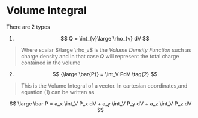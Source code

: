 
# Volume Integral

There are 2 types

1.  $$
    Q = \int_{v}\large \rho_{v} dV
    $$

> Where scalar $\large \rho_v$ is the _Volume Density Function_ such as charge density and in that case $Q$ will represent the total charge contained in the volume

2.  $$
    {\large \bar{P}} = \int_V PdV \tag{2}
    $$

> This is the Volume Integral of a vector. In cartesian coordinates,and equation $(1)$ can be written as

$$
\large \bar P = a_x \int_V P_x dV + a_y \int_V P_y dV + a_z \int_V P_z dV
$$
